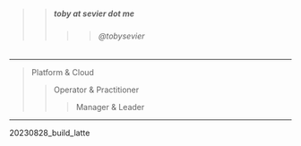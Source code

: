 

> 
>> ##### toby at sevier dot me
>>>> ###### @tobysevier

---

> Platform & Cloud
>> Operator & Practitioner
>>> Manager & Leader

---



20230828_build_latte